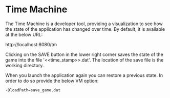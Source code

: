 # Time Machine

The Time Machine is a developer tool, providing a visualization to see 
how the state of the application has changed over time.
By default, it is available at the below URL:

http://localhost:8080/tm

Clicking on the SAVE button in the lower right corner saves the state of the game 
into the file '<<time_stamp>>.dat'. The location of the save file is the working directory.

When you launch the application again you can restore a previous state. 
In order to do so provide the below VM option:

```
-DloadPath=save_game.dat
``` 



